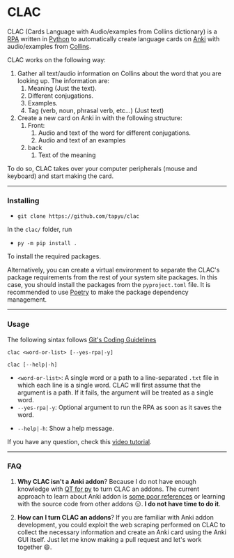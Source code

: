 # CLAC
CLAC (Cards Language with Audio/examples from Collins dictionary) is a [RPA](https://repoman.pl/en/why-robots-cost-so-much/#:~:text=What%20is%20RPA%3F) written in [Python](https://www.python.org/) to automatically create language cards on [Anki](https://apps.ankiweb.net/) with audio/examples from [Collins](https://www.collinsdictionary.com/).

CLAC works on the following way:
1. Gather all text/audio information on Collins about the word that you are looking up. The information are:
    1. Meaning (Just the text).
    1. Different conjugations.
    1. Examples.
    1. Tag (verb, noun, phrasal verb, etc...) (Just text)
1. Create a new card on Anki in with the following structure:
    1. Front:
        1. Audio and text of the word for different conjugations.
        1. Audio and text of an examples
    1. back
        1. Text of the meaning

To do so, CLAC takes over your computer peripherals (mouse and keyboard) and start making the card.

---
### Installing

- `git clone https://github.com/tapyu/clac`

In the `clac/` folder, run

- `py -m pip install .`

To install the required packages.

Alternatively, you can create a virtual environment to separate the CLAC's package requirements from the rest of your system site packages. In this case, you should install the packages from the `pyproject.toml` file. It is recommended to use [Poetry](https://python-poetry.org/) to make the package dependency management.


---
### Usage

The following sintax follows [Git's Coding Guidelines](https://github.com/git/git/blob/master/Documentation/CodingGuidelines#:~:text=Writing%20Documentation)

<!-- `clac <word-or-list> [--yes-rpa|-y] [--auto-remove|-r]` -->
`clac <word-or-list> [--yes-rpa|-y]`

`clac [--help|-h]`


- `<word-or-list>`: A single word or a path to a line-separated `.txt` file in which each line is a single word. CLAC will first assume that the argument is a path. If it fails, the argument will be treated as a single word.
- `--yes-rpa|-y`: Optional argument to run the RPA as soon as it saves the word.
<!-- - `--auto-remove|-r`: Optional argument to remove the folders used to save the data. -->
- `--help|-h`: Show a help message.

If you have any question, check this [video tutorial](https://www.youtube.com/watch?v=9XNqNNM2AhI).

---
### FAQ
1. **Why CLAC isn't a Anki addon**? Because I do not have enough knowledge with [QT for py](https://doc.qt.io/qtforpython/) to turn CLAC an addons. The current approach to learn about Anki addon is [some poor references](https://www.reddit.com/r/Anki/comments/bae3yx/building_addons_without_reading_all_the_source/) or learning with the source code from other addons 😑. **I do not have time to do it**.

1. **How can I turn CLAC an addons**? If you are familiar with Anki addon development, you could exploit the web scraping performed on CLAC to collect the necessary information and create an Anki card using the Anki GUI itself. Just let me know making a pull request and let's work together 😄.

<!--
Useful links:
1. For request CLAC to a new Addon: https://forums.ankiweb.net/
1. About Python Web Scraping: https://www.edureka.co/blog/web-scraping-with-python/

-->
